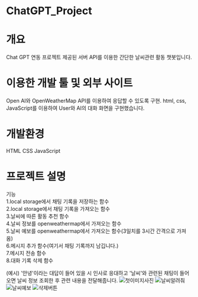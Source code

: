 # ChatGPT_Project

# 개요
   Chat GPT 연동 프로젝트
   제공된 서버 API를 이용한 간단한 날씨관련 활동 챗봇입니다.

# 이용한 개발 툴 및 외부 사이트
   Open AI와 OpenWeatherMap API를 이용하여 응답할 수 있도록 구현.
   html, css, JavaScript를 이용하여 User와 AI의 대화 화면을 구현했습니다.

# 개발환경
   HTML
   CSS
   JavaScript

# 프로젝트 설명
   기능<br>
   1.local storage에서 채팅 기록을 저장하는 함수<br>
   2.local storage에서 채팅 기록을 가져오는 함수<br>
   3.날씨에 따른 활동 추천 함수<br>
   4.날씨 정보를 openweathermap에서 가져오는 함수<br>
   5.날씨 예보를 openweathermap에서 가져오는 함수(3일치를 3시간 간격으로 가져옴)<br>
   6.메시지 추가 함수(여기서 채팅 기록까지 남깁니다.)<br>
   7.메시지 전송 함수<br>
   8.대화 기록 삭제 함수<br>
   
   (예시)
   '안녕'이라는 대답이 들어 있을 시 인사로 응대하고
   '날씨'와 관련된 채팅이 들어오면 날씨 정보 조회한 후
   관련 내용을 전달해줍니다.
   ![첫이미지사진](https://github.com/mintcookie-park/ChatGPT_Project/assets/79849531/751c14a1-825c-4627-9ccc-f8c14e1830cc)
   ![날씨알려줘](https://github.com/mintcookie-park/ChatGPT_Project/assets/79849531/59647444-c27f-43fa-8c0e-3981a8e98cc0)
   ![날씨예보](https://github.com/mintcookie-park/ChatGPT_Project/assets/79849531/5a2908ca-2fa0-40c6-a050-14b66b267b64)
   ![삭제버튼](https://github.com/mintcookie-park/ChatGPT_Project/assets/79849531/24972857-daff-4d6d-b3f6-d9d70b9513bc)

   
